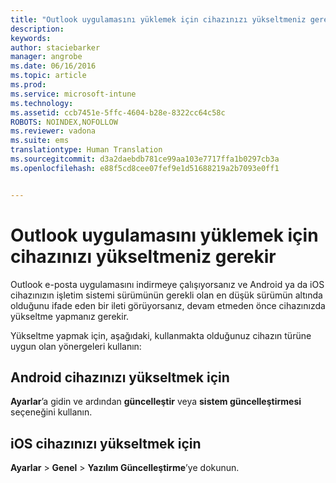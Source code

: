 ```yaml
---
title: "Outlook uygulamasını yüklemek için cihazınızı yükseltmeniz gerekir | Microsoft Intune"
description: 
keywords: 
author: staciebarker
manager: angrobe
ms.date: 06/16/2016
ms.topic: article
ms.prod: 
ms.service: microsoft-intune
ms.technology: 
ms.assetid: ccb7451e-5ffc-4604-b28e-8322cc64c58c
ROBOTS: NOINDEX,NOFOLLOW
ms.reviewer: vadona
ms.suite: ems
translationtype: Human Translation
ms.sourcegitcommit: d3a2daebdb781ce99aa103e7717ffa1b0297cb3a
ms.openlocfilehash: e88f5cd8cee07fef9e1d51688219a2b7093e0ff1


---
```


# Outlook uygulamasını yüklemek için cihazınızı yükseltmeniz gerekir

Outlook e-posta uygulamasını indirmeye çalışıyorsanız ve Android ya da iOS cihazınızın işletim sistemi sürümünün gerekli olan en düşük sürümün altında olduğunu ifade eden bir ileti görüyorsanız, devam etmeden önce cihazınızda yükseltme yapmanız gerekir.

Yükseltme yapmak için, aşağıdaki, kullanmakta olduğunuz cihazın türüne uygun olan yönergeleri kullanın:

## Android cihazınızı yükseltmek için
**Ayarlar**’a gidin ve ardından **güncelleştir** veya **sistem güncelleştirmesi** seçeneğini kullanın.

## iOS cihazınızı yükseltmek için
**Ayarlar** &gt; **Genel** &gt; **Yazılım Güncelleştirme**’ye dokunun.



<!--HONumber=Aug16_HO4-->


